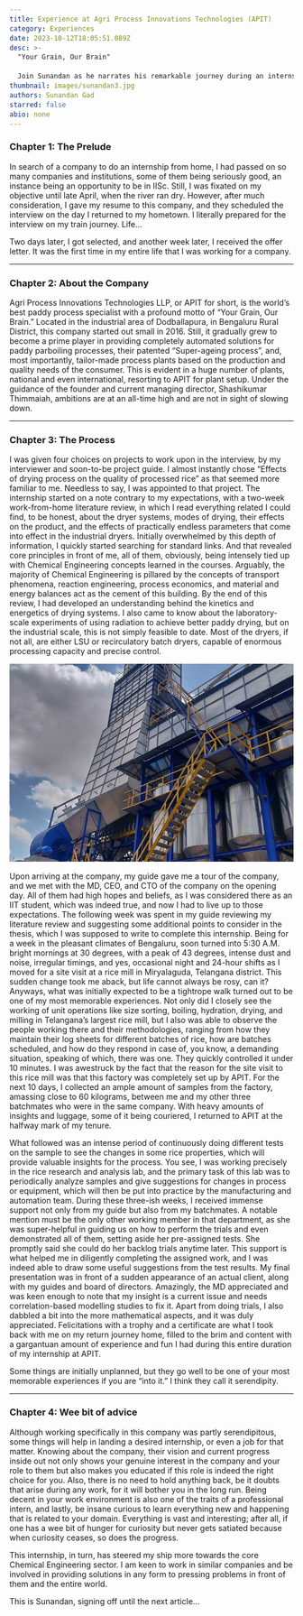 ```yaml
---
title: Experience at Agri Process Innovations Technologies (APIT)
category: Experiences
date: 2023-10-12T18:05:51.089Z
desc: >-
  "Your Grain, Our Brain"

  Join Sunandan as he narrates his remarkable journey during an internship at Agri Process Innovations Technologies LLP (APIT), where he delves into the world of paddy processing
thumbnail: images/sunandan3.jpg
authors: Sunandan Gad
starred: false
abio: none
---
```


<!--StartFragment-->

### Chapter 1: The Prelude

In search of a company to do an internship from home, I had passed on so many companies and institutions, some of them being seriously good, an instance being an opportunity to be in IISc. Still, I was fixated on my objective until late April, when the river ran dry. However, after much consideration, I gave my resume to this company, and they scheduled the interview on the day I returned to my hometown. I literally prepared for the interview on my train journey. Life…

Two days later, I got selected, and another week later, I received the offer letter. It was the first time in my entire life that I was working for a company.

---

### Chapter 2: About the Company

Agri Process Innovations Technologies LLP, or APIT for short, is the world’s best paddy process specialist with a profound motto of “Your Grain, Our Brain.” Located in the industrial area of Dodballapura, in Bengaluru Rural District, this company started out small in 2016. Still, it gradually grew to become a prime player in providing completely automated solutions for paddy parboiling processes, their patented “Super-ageing process”, and, most importantly, tailor-made process plants based on the production and quality needs of the consumer. This is evident in a huge number of plants, national and even international, resorting to APIT for plant setup. Under the guidance of the founder and current managing director, Shashikumar Thimmaiah, ambitions are at an all-time high and are not in sight of slowing down.

---

### Chapter 3: The Process

I was given four choices on projects to work upon in the interview, by my interviewer and soon-to-be project guide. I almost instantly chose “Effects of drying process on the quality of processed rice” as that seemed more familiar to me. Needless to say, I was appointed to that project. The internship started on a note contrary to my expectations, with a two-week work-from-home literature review, in which I read everything related I could find, to be honest, about the dryer systems, modes of drying, their effects on the product, and the effects of practically endless parameters that come into effect in the industrial dryers. Initially overwhelmed by this depth of information, I quickly started searching for standard links. And that revealed core principles in front of me, all of them, obviously, being intensely tied up with Chemical Engineering concepts learned in the courses. Arguably, the majority of Chemical Engineering is pillared by the concepts of transport phenomena, reaction engineering, process economics, and material and energy balances act as the cement of this building. By the end of this review, I had developed an understanding behind the kinetics and energetics of drying systems. I also came to know about the laboratory-scale experiments of using radiation to achieve better paddy drying, but on the industrial scale, this is not simply feasible to date. Most of the dryers, if not all, are either LSU or recirculatory batch dryers, capable of enormous processing capacity and precise control.

![](images/sunandan.jpg)

Upon arriving at the company, my guide gave me a tour of the company, and we met with the MD, CEO, and CTO of the company on the opening day. All of them had high hopes and beliefs, as I was considered there as an IIT student, which was indeed true, and now I had to live up to those expectations. The following week was spent in my guide reviewing my literature review and suggesting some additional points to consider in the thesis, which I was supposed to write to complete this internship. Being for a week in the pleasant climates of Bengaluru, soon turned into 5:30 A.M. bright mornings at 30 degrees, with a peak of 43 degrees, intense dust and noise, irregular timings, and yes, occasional night and 24-hour shifts as I moved for a site visit at a rice mill in Miryalaguda, Telangana district. This sudden change took me aback, but life cannot always be rosy, can it? Anyways, what was initially expected to be a tightrope walk turned out to be one of my most memorable experiences. Not only did I closely see the working of unit operations like size sorting, boiling, hydration, drying, and milling in Telangana’s largest rice mill, but I also was able to observe the people working there and their methodologies, ranging from how they maintain their log sheets for different batches of rice, how are batches scheduled, and how do they respond in case of, you know, a demanding situation, speaking of which, there was one. They quickly controlled it under 10 minutes. I was awestruck by the fact that the reason for the site visit to this rice mill was that this factory was completely set up by APIT. For the next 10 days, I collected an ample amount of samples from the factory, amassing close to 60 kilograms, between me and my other three batchmates who were in the same company. With heavy amounts of insights and luggage, some of it being couriered, I returned to APIT at the halfway mark of my tenure.

What followed was an intense period of continuously doing different tests on the sample to see the changes in some rice properties, which will provide valuable insights for the process. You see, I was working precisely in the rice research and analysis lab, and the primary task of this lab was to periodically analyze samples and give suggestions for changes in process or equipment, which will then be put into practice by the manufacturing and automation team. During these three-ish weeks, I received immense support not only from my guide but also from my batchmates. A notable mention must be the only other working member in that department, as she was super-helpful in guiding us on how to perform the trials and even demonstrated all of them, setting aside her pre-assigned tests. She promptly said she could do her backlog trials anytime later. This support is what helped me in diligently completing the assigned work, and I was indeed able to draw some useful suggestions from the test results. My final presentation was in front of a sudden appearance of an actual client, along with my guides and board of directors. Amazingly, the MD appreciated and was keen enough to note that my insight is a current issue and needs correlation-based modelling studies to fix it. Apart from doing trials, I also dabbled a bit into the more mathematical aspects, and it was duly appreciated. Felicitations with a trophy and a certificate are what I took back with me on my return journey home, filled to the brim and content with a gargantuan amount of experience and fun I had during this entire duration of my internship at APIT.

Some things are initially unplanned, but they go well to be one of your most memorable experiences if you are “into it.” I think they call it serendipity.

---

### Chapter 4: Wee bit of advice

Although working specifically in this company was partly serendipitous, some things will help in landing a desired internship, or even a job for that matter. Knowing about the company, their vision and current progress inside out not only shows your genuine interest in the company and your role to them but also makes you educated if this role is indeed the right choice for you. Also, there is no need to hold anything back, be it doubts that arise during any work, for it will bother you in the long run. Being decent in your work environment is also one of the traits of a professional intern, and lastly, be insane curious to learn everything new and happening that is related to your domain. Everything is vast and interesting; after all, if one has a wee bit of hunger for curiosity but never gets satiated because when curiosity ceases, so does the progress.

This internship, in turn, has steered my ship more towards the core Chemical Engineering sector. I am keen to work in similar companies and be involved in providing solutions in any form to pressing problems in front of them and the entire world.

This is Sunandan, signing off until the next article…

<!--EndFragment-->
